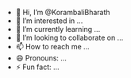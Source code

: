 - 👋 Hi, I’m @KorambaliBharath
- 👀 I’m interested in ...
- 🌱 I’m currently learning ...
- 💞️ I’m looking to collaborate on ...
- 📫 How to reach me ...
- 😄 Pronouns: ...
- ⚡ Fun fact: ...

<!---
KorambaliBharath/KorambaliBharath is a ✨ special ✨ repository because its `README.md` (this file) appears on your GitHub profile.
You can click the Preview link to take a look at your changes.
--->
